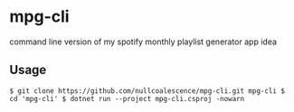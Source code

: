 # mpg-cli
command line version of my spotify monthly playlist generator app idea

## Usage
`
$ git clone https://github.com/nullcoalescence/mpg-cli.git mpg-cli
$ cd 'mpg-cli'
$ dotnet run --project mpg-cli.csproj -nowarn
`

